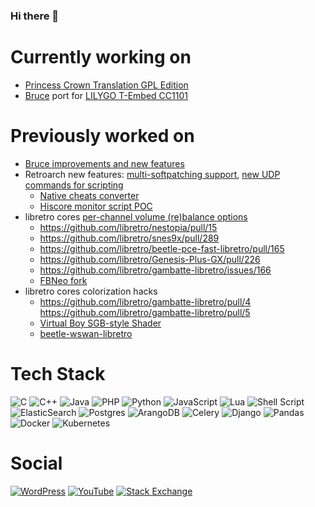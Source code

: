 ### Hi there 👋

# Currently working on

 - [Princess Crown Translation GPL Edition](https://github.com/eadmaster/pcrown)
 - [Bruce](https://github.com/pr3y/Bruce) port for [LILYGO T-Embed CC1101](https://www.lilygo.cc/products/t-embed-cc1101)

# Previously worked on

 - [Bruce improvements and new features](https://github.com/pr3y/Bruce/pulls?q=author%3Aeadmaster+)
 - Retroarch new features: [multi-softpatching support](https://github.com/libretro/RetroArch/pull/12281), [new UDP commands for scripting](https://github.com/libretro/RetroArch/pull/10095)
     - [Native cheats converter](https://github.com/libretro/libretro-database/issues/1360)
     - [Hiscore monitor script POC](https://github.com/eadmaster/console_hiscore)
 - libretro cores [per-channel volume (re)balance options](https://eadmaster.altervista.org/wordpress/archives/90)
   - https://github.com/libretro/nestopia/pull/15
   - https://github.com/libretro/snes9x/pull/289
   - https://github.com/libretro/beetle-pce-fast-libretro/pull/165
   - https://github.com/libretro/Genesis-Plus-GX/pull/226
   - https://github.com/libretro/gambatte-libretro/issues/166
   - [FBNeo fork](https://github.com/eadmaster/FBNeo-chvolmod)
 - libretro cores colorization hacks
   - https://github.com/libretro/gambatte-libretro/pull/4 https://github.com/libretro/gambatte-libretro/pull/5
   - [Virtual Boy SGB-style Shader](https://eadmaster.altervista.org/pub/index.php?page=shaders)
   - [beetle-wswan-libretro](https://github.com/libretro/beetle-wswan-libretro/issues/79)

# Tech Stack

![C](https://img.shields.io/badge/c-%2300599C.svg?style=for-the-badge&logo=c&logoColor=white)
![C++](https://img.shields.io/badge/c++-%2300599C.svg?style=for-the-badge&logo=c%2B%2B&logoColor=white)
![Java](https://img.shields.io/badge/java-%23ED8B00.svg?style=for-the-badge&logo=openjdk&logoColor=white)
![PHP](https://img.shields.io/badge/php-%23777BB4.svg?style=for-the-badge&logo=php&logoColor=white)
![Python](https://img.shields.io/badge/python-3670A0?style=for-the-badge&logo=python&logoColor=ffdd54)
![JavaScript](https://img.shields.io/badge/javascript-%23323330.svg?style=for-the-badge&logo=javascript&logoColor=%23F7DF1E)
![Lua](https://img.shields.io/badge/lua-%232C2D72.svg?style=for-the-badge&logo=lua&logoColor=white)
![Shell Script](https://img.shields.io/badge/shell_script-%23121011.svg?style=for-the-badge&logo=gnu-bash&logoColor=white)
![ElasticSearch](https://img.shields.io/badge/-ElasticSearch-005571?style=for-the-badge&logo=elasticsearch)
![Postgres](https://img.shields.io/badge/postgres-%23316192.svg?style=for-the-badge&logo=postgresql&logoColor=white)
![ArangoDB](https://a11ybadges.com/badge?logo=arangodb)
![Celery](https://img.shields.io/badge/celery-%2337814A.svg?style=for-the-badge&logo=celery&logoColor=white)
![Django](https://img.shields.io/badge/django-%23092E20.svg?style=for-the-badge&logo=django&logoColor=white)
![Pandas](https://img.shields.io/badge/pandas-%23150458.svg?style=for-the-badge&logo=pandas&logoColor=white)
![Docker](https://img.shields.io/badge/docker-%230db7ed.svg?style=for-the-badge&logo=docker&logoColor=white)
![Kubernetes](https://img.shields.io/badge/kubernetes-%23326ce5.svg?style=for-the-badge&logo=kubernetes&logoColor=white)


# Social

[![WordPress](https://img.shields.io/badge/WordPress-%23117AC9.svg?style=for-the-badge&logo=WordPress&logoColor=white)](http://eadmaster.altervista.org/wordpress/)
[![YouTube](https://img.shields.io/badge/YouTube-%23FF0000.svg?style=for-the-badge&logo=YouTube&logoColor=white)](https://www.youtube.com/@eadmaster2)
[![Stack Exchange](https://img.shields.io/badge/StackExchange-%23ffffff.svg?style=for-the-badge&logo=StackExchange)](https://stackexchange.com/users/416057/eadmaster)

<!--

# Desktop Apps

![KDE](https://a11ybadges.com/badge?logo=kde)
![LibreOffice](https://img.shields.io/badge/LibreOffice-%2318A303?style=for-the-badge&logo=LibreOffice&logoColor=white)
![Gimp Gnu Image Manipulation Program](https://img.shields.io/badge/Gimp-657D8B?style=for-the-badge&logo=gimp&logoColor=FFFFFF)
![Inkscape](https://img.shields.io/badge/Inkscape-e0e0e0?style=for-the-badge&logo=inkscape&logoColor=080A13)
![Audacity](https://img.shields.io/badge/Audacity-0000CC?style=for-the-badge&logo=audacity&logoColor=white)
[![Geany](https://img.shields.io/static/v1?label=Geany&message=Geany&color=yellow&logo=geany)](https://github.com/geany/geany)
[![Double Commander](https://img.shields.io/static/v1?label=DoubleCommander&message=DoubleCommander&color=red&logo=doublecmd)](https://github.com/doublecmd/doublecmd)

# IoT

![Arduino](https://img.shields.io/badge/-Arduino-00979D?style=for-the-badge&logo=Arduino&logoColor=white)
![Raspberry Pi](https://img.shields.io/badge/-RaspberryPi-C51A4A?style=for-the-badge&logo=Raspberry-Pi)
![Espressif](https://img.shields.io/badge/espressif-E7352C.svg?style=for-the-badge&logo=espressif&logoColor=white)
![Mosquitto](https://img.shields.io/badge/mosquitto-%233C5280.svg?style=for-the-badge&logo=eclipsemosquitto&logoColor=white)


https://github.com/Ileriayo/markdown-badges
https://github.com/a11y-badges/a11y-markdown-badges

TODO: add assembly lang

**eadmaster/eadmaster** is a ✨ _special_ ✨ repository because its `README.md` (this file) appears on your GitHub profile.

Here are some ideas to get you started:

- 🔭 I’m currently working on ...
- 🌱 I’m currently learning ...
- 👯 I’m looking to collaborate on ...
- 🤔 I’m looking for help with ...
- 💬 Ask me about ...
- 📫 How to reach me: ...
- 😄 Pronouns: ...
- ⚡ Fun fact: ...
-->
